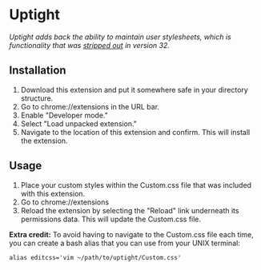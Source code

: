 # Uptight

_Uptight adds back the ability to maintain user stylesheets, which is functionality that was [stripped out](https://code.google.com/p/chromium/issues/detail?id=318566) in version 32._

## Installation

1. Download this extension and put it somewhere safe in your directory structure.
2. Go to chrome://extensions in the URL bar.
3. Enable "Developer mode."
4. Select "Load unpacked extension."
5. Navigate to the location of this extension and confirm. This will install the extension.

## Usage

1. Place your custom styles within the Custom.css file that was included with this extension.
2. Go to chrome://extensions
3. Reload the extension by selecting the "Reload" link underneath its permissions data. This will update the Custom.css file.

**Extra credit:** To avoid having to navigate to the Custom.css file each time, you can create a bash alias that you can use from your UNIX terminal:

`alias editcss='vim ~/path/to/uptight/Custom.css'`